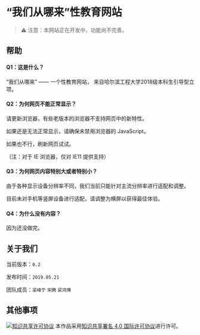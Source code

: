 # “我们从哪来”性教育网站

> ⚠ 注意：本网站正在开发中，功能尚不完善。



## 帮助

#### Q1：这是什么？

“我们从哪来” —— 一个性教育网站，
来自哈尔滨工程大学2018级本科生引导型立项。

#### Q2：为何网页不能正常显示？

请更新浏览器，有些老版本的浏览器不支持网页中的新特性。

如果还是无法正常显示，请确保未禁用浏览器的 JavaScript。

如果也不行，刷新网页试试。

（注：对于 IE 浏览器，仅对 IE11 提供支持）

#### Q3：为何网页内容特别大或者特别小？

由于各种显示设备分辨率不同，我们当前只能针对主流分辨率进行适配和调整。

目前未对手机等竖屏设备进行适配，请调整为横屏以获得最佳体验。

#### Q4：为什么没有内容？

因为还没做完。




## 关于我们

当前版本：`0.2`

发布时间：`2019.05.21`

团队成员：`梁峰宁` `宋腾` `梁鸿博`




## 其他事项

<a rel="license" href="http://creativecommons.org/licenses/by/4.0/"><img alt="知识共享许可协议" style="border-width:0" src="https://i.creativecommons.org/l/by/4.0/88x31.png" /></a>  本作品采用<a rel="license" href="http://creativecommons.org/licenses/by/4.0/">知识共享署名 4.0 国际许可协议</a>进行许可。